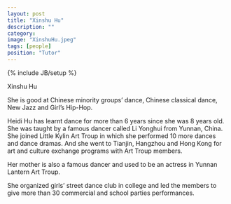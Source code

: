```yaml
---
layout: post
title: "Xinshu Hu"
description: ""
category: 
image: "XinshuHu.jpeg"
tags: [people]
position: "Tutor"
---
```

{% include JB/setup %}


Xinshu Hu

She is good at Chinese minority groups’ dance, Chinese classical dance, New Jazz and Girl’s Hip-Hop.


Heidi Hu has learnt dance for more than 6 years since she was 8 years old. She was taught by a famous dancer called Li Yonghui from Yunnan, China. She joined Little Kylin Art Troup in which she performed 10 more dances and dance dramas. And she went to Tianjin, Hangzhou and Hong Kong for art and culture exchange programs with Art Troup members.

Her mother is also a famous dancer and used to be an actress in Yunnan Lantern Art Troup.

She organized girls’ street dance club in college and led the members to give more than 30 commercial and school parties performances.

